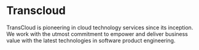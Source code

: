 # Transcloud
TransCloud is pioneering in cloud technology services since its inception. We work with the utmost commitment to empower and deliver business value with the latest technologies in software product engineering.
